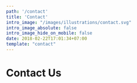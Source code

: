 ```yaml
---
path: '/contact'
title: 'Contact'
intro_image: "/images/illustrations/contact.svg"
intro_image_absolute: false
intro_image_hide_on_mobile: false
date: 2018-02-22T17:01:34+07:00
template: "contact"
---
```


# Contact Us
